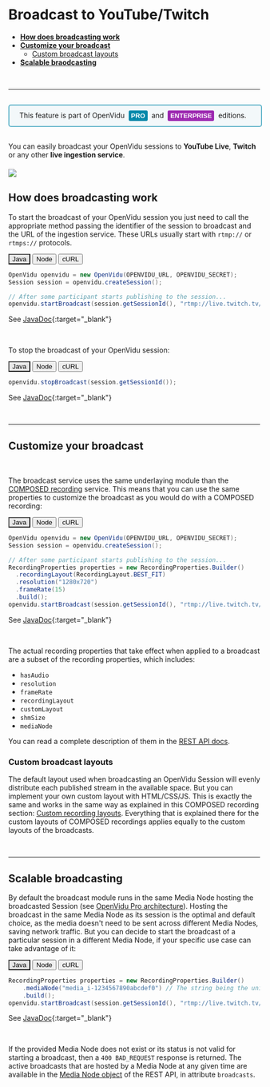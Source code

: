 # Broadcast to YouTube/Twitch

- **[How does broadcasting work](#how-does-broadcasting-work)**
- **[Customize your broadcast](#customize-your-broadcast)**
    - [Custom broadcast layouts](#custom-broadcast-layouts)
- **[Scalable braodcasting](#scalable-broadcasting)**

<br>

---

<div style="
    display: table;
    border: 2px solid #0088aa9e;
    border-radius: 5px;
    width: 100%;
    margin-top: 30px;
    margin-bottom: 30px;
    padding: 10px 0;
    background-color: rgba(0, 136, 170, 0.04);"><div style="display: table-cell; vertical-align: middle">
    <i class="icon ion-android-alert" style="
    font-size: 50px;
    color: #0088aa;
    display: inline-block;
    padding-left: 25%;
"></i></div>
<div style="
    vertical-align: middle;
    display: table-cell;
    padding-left: 20px;
    padding-right: 20px;
    ">
This feature is part of OpenVidu <a href="openvidu-pro/"><span id="openvidu-pro-tag" style="display: inline-block; background-color: rgb(0, 136, 170); color: white; font-weight: bold; padding: 0px 5px; margin: 0 4px 0 4px; border-radius: 3px; font-size: 13px; line-height:21px; font-family: Montserrat, sans-serif;">PRO</span></a> and <a href="openvidu-enterprise/"><span id="openvidu-pro-tag" style="display: inline-block; background-color: rgb(156, 39, 176); color: white; font-weight: bold; padding: 0px 5px; margin: 0 4px 0 4px; border-radius: 3px; font-size: 13px; line-height:21px; font-family: Montserrat, sans-serif;">ENTERPRISE</span></a> editions.
</div>
</div>

You can easily broadcast your OpenVidu sessions to **YouTube Live**, **Twitch** or any other **live ingestion service**.

<div class="row">
    <div class="pro-gallery" style="margin: 20px 0">
        <a data-fancybox="gallery" data-type="image" href="img/docs/advanced-features/broadcast.png" class="fancybox-img"><img class="img-responsive" style="margin: auto; max-height: 550px" src="img/docs/advanced-features/broadcast.png"/></a>
    </div>
</div>

## How does broadcasting work

To start the broadcast of your OpenVidu session you just need to call the appropriate method passing the identifier of the session to broadcast and the URL of the ingestion service. These URLs usually start with `rtmp://` or `rtmps://` protocols.

<div class="lang-tabs-container" markdown="1">

<div class="lang-tabs-header">
  <button class="lang-tabs-btn" onclick="changeLangTab(event)" style="background-color: #e8e8e8; color: black">Java</button>
  <button class="lang-tabs-btn" onclick="changeLangTab(event)">Node</button>
  <button class="lang-tabs-btn" onclick="changeLangTab(event)">cURL</button>
</div>

<div id="java" class="lang-tabs-content" markdown="1">

```java
OpenVidu openvidu = new OpenVidu(OPENVIDU_URL, OPENVIDU_SECRET);
Session session = openvidu.createSession();

// After some participant starts publishing to the session...
openvidu.startBroadcast(session.getSessionId(), "rtmp://live.twitch.tv/app/{STREAM_KEY}");
```

See [JavaDoc](api/openvidu-java-client/io/openvidu/java/client/OpenVidu.html#startBroadcast(java.lang.String,java.lang.String)){:target="_blank"}

</div>

<div id="node" class="lang-tabs-content" style="display:none" markdown="1">

```javascript
const openvidu = new OpenVidu(OPENVIDU_URL, OPENVIDU_SECRET);
const session = openvidu.createSession();

// After some participant starts publishing to the session...

await openvidu.startBroadcast(sessionId, "rtmp://live.twitch.tv/app/{STREAM_KEY}");
```

See [TypeDoc](api/openvidu-node-client/classes/OpenVidu.html#startBroadcast){:target="_blank"}

</div>

<div id="curl" class="lang-tabs-content" style="display:none" markdown="1">

Use method [POST /openvidu/api/broadcast/start](reference-docs/REST-API#start-broadcast)

```sh
curl -X POST https://<DOMAIN_OR_PUBLIC_IP>/openvidu/api/broadcast/start \
     -u OPENVIDUAPP:<YOUR_SECRET> \
     -H "Content-Type: application/json" \
     -d '{ "session": "ses_YnDaGYNcd7", "broadcastUrl": "rtmp://live.twitch.tv/app/{STREAM_KEY}" }'
```

</div>

</div>

<br>

To stop the broadcast of your OpenVidu session:

<div class="lang-tabs-container" markdown="1">

<div class="lang-tabs-header">
  <button class="lang-tabs-btn" onclick="changeLangTab(event)" style="background-color: #e8e8e8; color: black">Java</button>
  <button class="lang-tabs-btn" onclick="changeLangTab(event)">Node</button>
  <button class="lang-tabs-btn" onclick="changeLangTab(event)">cURL</button>
</div>

<div id="java" class="lang-tabs-content" markdown="1">

```java
openvidu.stopBroadcast(session.getSessionId());
```

See [JavaDoc](api/openvidu-java-client/io/openvidu/java/client/OpenVidu.html#stopBroadcast(java.lang.String)){:target="_blank"}

</div>

<div id="node" class="lang-tabs-content" style="display:none" markdown="1">

```javascript
await openvidu.stopBroadcast(sessionId);
```

See [TypeDoc](api/openvidu-node-client/classes/OpenVidu.html#stopBroadcast){:target="_blank"}

</div>

<div id="curl" class="lang-tabs-content" style="display:none" markdown="1">

Use method [POST /openvidu/api/broadcast/stop](reference-docs/REST-API#stop-broadcast)

```sh
curl -X POST https://<DOMAIN_OR_PUBLIC_IP>/openvidu/api/broadcast/stop \
     -u OPENVIDUAPP:<YOUR_SECRET> \
     -H "Content-Type: application/json" \
     -d '{ "session": "ses_YnDaGYNcd7" }'
```

</div>

</div>

<br>

---

## Customize your broadcast

<br>

The broadcast service uses the same underlaying module than the [COMPOSED recording](advanced-features/recording/#composed-recording) service. This means that you can use the same properties to customize the broadcast as you would do with a COMPOSED recording:

<div class="lang-tabs-container" markdown="1">

<div class="lang-tabs-header">
  <button class="lang-tabs-btn" onclick="changeLangTab(event)" style="background-color: #e8e8e8; color: black">Java</button>
  <button class="lang-tabs-btn" onclick="changeLangTab(event)">Node</button>
  <button class="lang-tabs-btn" onclick="changeLangTab(event)">cURL</button>
</div>

<div id="java" class="lang-tabs-content" markdown="1">

```java
OpenVidu openvidu = new OpenVidu(OPENVIDU_URL, OPENVIDU_SECRET);
Session session = openvidu.createSession();

// After some participant starts publishing to the session...
RecordingProperties properties = new RecordingProperties.Builder()
  .recordingLayout(RecordingLayout.BEST_FIT)
  .resolution("1280x720")
  .frameRate(15)
  .build();
openvidu.startBroadcast(session.getSessionId(), "rtmp://live.twitch.tv/app/{STREAM_KEY}", properties);
```

See [JavaDoc](api/openvidu-java-client/io/openvidu/java/client/OpenVidu.html#startBroadcast(java.lang.String,java.lang.String,io.openvidu.java.client.RecordingProperties)){:target="_blank"}

</div>

<div id="node" class="lang-tabs-content" style="display:none" markdown="1">

```javascript
const openvidu = new OpenVidu(OPENVIDU_URL, OPENVIDU_SECRET);
const session = openvidu.createSession();

// After some participant starts publishing to the session...
const properties = {
    recordingLayout: "BEST_FIT",
    resolution: "1280x720",
    frameRate: 15
}
await openvidu.startBroadcast(sessionId, "rtmp://live.twitch.tv/app/{STREAM_KEY}", properties);
```

See [TypeDoc](api/openvidu-node-client/classes/OpenVidu.html#startBroadcast){:target="_blank"}

</div>

<div id="curl" class="lang-tabs-content" style="display:none" markdown="1">

Use method [POST /openvidu/api/broadcast/start](reference-docs/REST-API#start-broadcast) passing the desired properties in the body request.

```sh
curl -X POST https://<DOMAIN_OR_PUBLIC_IP>/openvidu/api/broadcast/start \
     -u OPENVIDUAPP:<YOUR_SECRET> \
     -H "Content-Type: application/json" \
     --data-binary @- <<BODY
     {
       "session": "ses_YnDaGYNcd7",
       "broadcastUrl": "rtmp://live.twitch.tv/app/{STREAM_KEY}",
       "recordingLayout": "BEST_FIT",
       "resolution": "1280x720",
       "frameRate": 15
     }
BODY
```

</div>

</div>

<br>

The actual recording properties that take effect when applied to a broadcast are a subset of the recording properties, which includes:

- `hasAudio`
- `resolution`
- `frameRate`
- `recordingLayout`
- `customLayout`
- `shmSize`
- `mediaNode`

You can read a complete description of them in the [REST API docs](reference-docs/REST-API/#start-broadcast).

### Custom broadcast layouts

The default layout used when broadcasting an OpenVidu Session will evenly distribute each published stream in the available space. But you can implement your own  custom layout with HTML/CSS/JS. This is exactly the same and works in the same way as explained in this COMPOSED recording section: [Custom recording layouts](advanced-features/recording/#custom-recording-layouts). Everything that is explained there for the custom layouts of COMPOSED recordings applies equally to the custom layouts of the broadcasts.

<br>

---

## Scalable broadcasting

By default the broadcast module runs in the same Media Node hosting the broadcasted Session (see [OpenVidu Pro architecture](openvidu-pro/scalability/#openvidu-pro-architecture)). Hosting the broadcast in the same Media Node as its session is the optimal and default choice, as the media doesn't need to be sent across different Media Nodes, saving network traffic. But you can decide to start the broadcast of a particular session in a different Media Node, if your specific use case can take advantage of it:

<div class="lang-tabs-container" markdown="1">

<div class="lang-tabs-header">
  <button class="lang-tabs-btn" onclick="changeLangTab(event)" style="background-color: #e8e8e8; color: black">Java</button>
  <button class="lang-tabs-btn" onclick="changeLangTab(event)">Node</button>
  <button class="lang-tabs-btn" onclick="changeLangTab(event)">cURL</button>
</div>

<div id="java" class="lang-tabs-content" markdown="1">

```java
RecordingProperties properties = new RecordingProperties.Builder()
    .mediaNode("media_i-1234567890abcdef0") // The string being the unique ID of an existing Media Node
    .build();
openvidu.startBroadcast(session.getSessionId(), "rtmp://live.twitch.tv/app/{STREAM_KEY}", properties);
```

See [JavaDoc](api/openvidu-java-client/io/openvidu/java/client/OpenVidu.html#startBroadcast(java.lang.String,java.lang.String,io.openvidu.java.client.RecordingProperties)){:target="_blank"}

</div>

<div id="node" class="lang-tabs-content" style="display:none" markdown="1">

```javascript
const properties = {
    mediaNode: {id: "media_i-1234567890abcdef0"} // The string being the unique ID of an existing Media Node
}
await openvidu.startBroadcast(sessionId, "rtmp://live.twitch.tv/app/{STREAM_KEY}", properties);
```

See [TypeDoc](api/openvidu-node-client/classes/OpenVidu.html#startBroadcast){:target="_blank"}

</div>

<div id="curl" class="lang-tabs-content" style="display:none" markdown="1">

When starting the broadcast of a session with method [POST /openvidu/api/broadcast/start](reference-docs/REST-API#start-broadcast) you can force the Media Node where to start the broadcast by providing parameter `mediaNode`

```sh
curl -X POST https://<DOMAIN_OR_PUBLIC_IP>/openvidu/api/recordings/start \
     -u OPENVIDUAPP:<YOUR_SECRET> \
     -H "Content-Type: application/json" \
     --data-binary @- <<BODY
     {
       "session": "ses_YnDaGYNcd7",
       "broadcastUrl": "rtmp://live.twitch.tv/app/{STREAM_KEY}",
       "mediaNode": { "id": "media_i-1234567890abcdef0" }
     }
BODY
```

</div>

</div>

<br>

If the provided Media Node does not exist or its status is not valid for starting a broadcast, then a `400 BAD_REQUEST` response is returned. The active broadcasts that are hosted by a Media Node at any given time are available in the [Media Node object](reference-docs/REST-API/#the-media-node-object) of the REST API, in attribute `broadcasts`.

<br>

<link rel="stylesheet" href="https://cdnjs.cloudflare.com/ajax/libs/fancybox/3.1.20/jquery.fancybox.min.css" />
<script src="https://cdnjs.cloudflare.com/ajax/libs/fancybox/3.1.20/jquery.fancybox.min.js"></script>
<script type='text/javascript' src='js/fancybox-setup.js'></script>

<script>
function changeLangTab(event) {
  var parent = event.target.parentNode.parentNode;
  var txt = event.target.textContent || event.target.innerText;
  var txt = txt.replace(/\s/g, "-").toLowerCase();
  for (var i = 0; i < parent.children.length; i++) {
    var child = parent.children[i];
    // Change appearance of language buttons
    if (child.classList.contains("lang-tabs-header")) {
        for (var j = 0; j < child.children.length; j++) {
            var btn = child.children[j];
            if (btn.classList.contains("lang-tabs-btn")) {
                btn.style.backgroundColor = btn === event.target ? '#e8e8e8' : '#f9f9f9';
                btn.style.color = btn === event.target ? 'black' : '#777';
            }
        }
    }
    // Change visibility of language content
    if (child.classList.contains("lang-tabs-content")) {
        if (child.id === txt) {
            child.style.display = "block";
        } else {
            child.style.display = "none";
        }
    }
  }
}
</script>